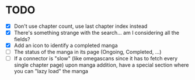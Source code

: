 # TODO

- [x] Don't use chapter count, use last chapter index instead
- [x] There's something strange with the search... am I considering all the fields?
- [x] Add an icon to identify a completed manga
- [ ] The status of the manga in its page (Ongoing, Completed, ...)
- [ ] If a connector is "slow" (like omegascans since it has to fetch every single chapter page) upon manga addition, have a special section where you can "lazy load" the manga
